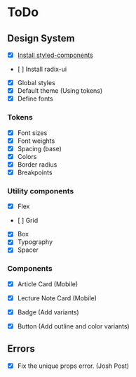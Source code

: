 # ToDo

## Design System

- [x] [Install styled-components](https://github.com/vercel/next.js/blob/canary/examples/with-styled-components/pages/_document.tsx)
- [ ] Install radix-ui
- [x] Global styles
- [x] Default theme (Using tokens)
- [x] Define fonts

### Tokens

- [x] Font sizes
- [x] Font weights
- [x] Spacing (base)
- [x] Colors
- [x] Border radius
- [x] Breakpoints

### Utility components

- [x] Flex
- [ ] Grid
- [x] Box
- [x] Typography
- [x] Spacer

### Components

- [x] Article Card (Mobile)
- [x] Lecture Note Card (Mobile)

- [x] Badge (Add variants)
- [x] Button (Add outline and color variants)

## Errors

- [x] Fix the unique props error. (Josh Post)
